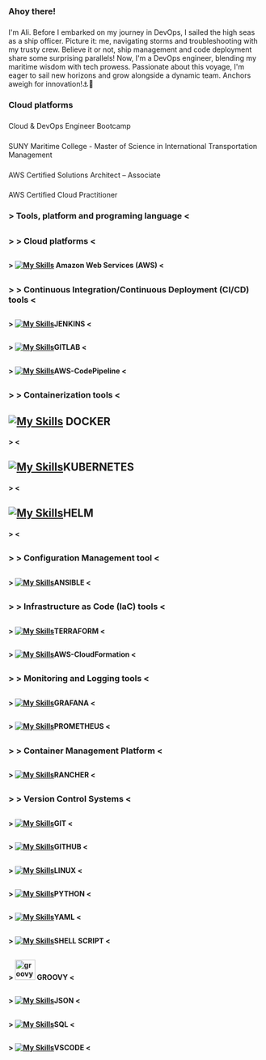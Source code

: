 <h3 align="left">Ahoy there!</h3>

###

<p align="left">I'm Ali. Before I embarked on my journey in DevOps, I sailed the high seas as a ship officer. Picture it: me, navigating storms and troubleshooting with my trusty crew. Believe it or not, ship management and code deployment share some surprising parallels! Now, I'm a DevOps engineer, blending my maritime wisdom with tech prowess. Passionate about this voyage, I'm eager to sail new horizons and grow alongside a dynamic team. Anchors aweigh for innovation!⚓🚀</p>

###

<h3 align="left">Cloud platforms</h3>

###

<p align="left">Cloud & DevOps Engineer Bootcamp</p>

###

<p align="left">SUNY Maritime College  -  Master of Science in International Transportation Management</p>

###

<p align="left">AWS Certified Solutions Architect – Associate</p>

###

<p align="left">AWS Certified Cloud Practitioner</p>

###

<h3 align="left">> Tools, platform and programing language <</h3>

###

## <h3 align="left">> > Cloud platforms <</h3> 
## <h4 align="left">> [![My Skills](https://skillicons.dev/icons?i=aws)](https://skillicons.dev)  Amazon Web Services (AWS) <</h4> 
##
## <h3 align="left">> > Continuous Integration/Continuous Deployment (CI/CD) tools <</h3> 
## <h4 align="left">> [![My Skills](https://skillicons.dev/icons?i=jenkins)](https://skillicons.dev)JENKINS <</h4>
## <h4 align="left">> [![My Skills](https://skillicons.dev/icons?i=gitlab)](https://skillicons.dev)GITLAB <</h4>
## <h4 align="left">> [![My Skills](https://skillicons.dev/icons?i=aws)](https://skillicons.dev)AWS-CodePipeline <</h4>
##
## <h3 align="left">> > Containerization tools <</h3> 
## [![My Skills](https://skillicons.dev/icons?i=docker&perline=3)](https://skillicons.dev) DOCKER <h4 align="left">>  <</h4> 
## [![My Skills](https://skillicons.dev/icons?i=kubernetes&perline=3)](https://skillicons.dev)KUBERNETES <h4 align="left">>  <</h4> 
## [![My Skills](https://skillicons.dev/icons?i=helm&perline=3)](https://skillicons.dev)HELM <h4 align="left">>  <</h4> 
##
## <h3 align="left">> > Configuration Management tool <</h3> 
## <h4 align="left">> [![My Skills](https://skillicons.dev/icons?i=ansible)](https://skillicons.dev)ANSIBLE <</h4> 
##
## <h3 align="left">> > Infrastructure as Code (IaC) tools <</h3>
## <h4 align="left">> [![My Skills](https://skillicons.dev/icons?i=terraform)](https://skillicons.dev)TERRAFORM <</h4> 
## <h4 align="left">> [![My Skills](https://skillicons.dev/icons?i=aws)](https://skillicons.dev)AWS-CloudFormation <</h4> 
## <h3 align="left">> > Monitoring and Logging tools <</h3>
## <h4 align="left">> [![My Skills](https://skillicons.dev/icons?i=grafana)](https://skillicons.dev)GRAFANA <</h4> 
## <h4 align="left">> [![My Skills](https://skillicons.dev/icons?i=prometheus)](https://skillicons.dev)PROMETHEUS <</h4> 
## 
## <h3 align="left">> > Container Management Platform <</h3>
## <h4 align="left">> [![My Skills](https://skillicons.dev/icons?i=rancher)](https://skillicons.dev)RANCHER <</h4> 
##
## <h3 align="left">> > Version Control Systems  <</h3>
## <h4 align="left">> [![My Skills](https://skillicons.dev/icons?i=git)](https://skillicons.dev)GIT <</h4> 
## <h4 align="left">> [![My Skills](https://skillicons.dev/icons?i=github)](https://skillicons.dev)GITHUB <</h4> 

##
## <h4 align="left">> [![My Skills](https://skillicons.dev/icons?i=linux)](https://skillicons.dev)LINUX <</h4> 
## <h4 align="left">> [![My Skills](https://skillicons.dev/icons?i=py )](https://skillicons.dev)PYTHON <</h4> 
## <h4 align="left">> [![My Skills](https://skillicons.dev/icons?i=yaml)](https://skillicons.dev)YAML <</h4> 
## <h4 align="left">> [![My Skills](https://skillicons.dev/icons?i=bash)](https://skillicons.dev)SHELL SCRIPT <</h4> 
## <h4 align="left">>  <img src="https://cdn.jsdelivr.net/gh/devicons/devicon/icons/groovy/groovy-original.svg" height="40" alt="groovy logo"  /> GROOVY <</h4> 
## <h4 align="left">> [![My Skills](https://skillicons.dev/icons?i=js )](https://skillicons.dev)JSON <</h4> 
## <h4 align="left">> [![My Skills](https://skillicons.dev/icons?i=mysql)](https://skillicons.dev)SQL <</h4> 
## <h4 align="left">> [![My Skills](https://skillicons.dev/icons?i=vscode)](https://skillicons.dev)VSCODE <</h4> 

###
